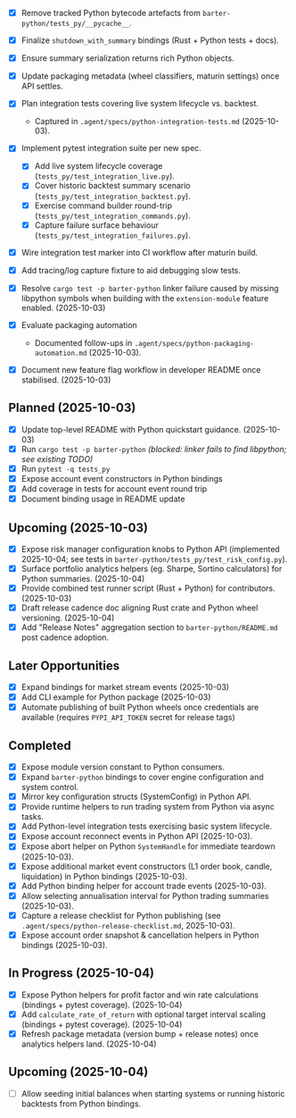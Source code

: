 - [x] Remove tracked Python bytecode artefacts from `barter-python/tests_py/__pycache__`.
- [x] Finalize `shutdown_with_summary` bindings (Rust + Python tests + docs).
- [x] Ensure summary serialization returns rich Python objects.
- [x] Update packaging metadata (wheel classifiers, maturin settings) once API settles.
- [x] Plan integration tests covering live system lifecycle vs. backtest.
  - Captured in `.agent/specs/python-integration-tests.md` (2025-10-03).
- [x] Implement pytest integration suite per new spec.
  - [x] Add live system lifecycle coverage (`tests_py/test_integration_live.py`).
  - [x] Cover historic backtest summary scenario (`tests_py/test_integration_backtest.py`).
  - [x] Exercise command builder round-trip (`tests_py/test_integration_commands.py`).
  - [x] Capture failure surface behaviour (`tests_py/test_integration_failures.py`).
- [x] Wire integration test marker into CI workflow after maturin build.
- [x] Add tracing/log capture fixture to aid debugging slow tests.
- [x] Resolve `cargo test -p barter-python` linker failure caused by missing libpython symbols when
      building with the `extension-module` feature enabled. (2025-10-03)
- [x] Evaluate packaging automation
  - Documented follow-ups in `.agent/specs/python-packaging-automation.md` (2025-10-03).

- [x] Document new feature flag workflow in developer README once stabilised. (2025-10-03)

## Planned (2025-10-03)
- [x] Update top-level README with Python quickstart guidance. (2025-10-03)
- [x] Run `cargo test -p barter-python` *(blocked: linker fails to find libpython; see existing TODO)*
- [x] Run `pytest -q tests_py`
- [x] Expose account event constructors in Python bindings
- [x] Add coverage in tests for account event round trip
- [x] Document binding usage in README update

## Upcoming (2025-10-03)
- [x] Expose risk manager configuration knobs to Python API (implemented 2025-10-04; see tests in `barter-python/tests_py/test_risk_config.py`).
- [x] Surface portfolio analytics helpers (eg. Sharpe, Sortino calculators) for Python summaries. (2025-10-04)
- [x] Provide combined test runner script (Rust + Python) for contributors. (2025-10-03)
- [x] Draft release cadence doc aligning Rust crate and Python wheel versioning. (2025-10-04)
- [x] Add "Release Notes" aggregation section to `barter-python/README.md` post cadence adoption.

## Later Opportunities
- [x] Expand bindings for market stream events (2025-10-03)
- [x] Add CLI example for Python package (2025-10-03)
- [x] Automate publishing of built Python wheels once credentials are available (requires `PYPI_API_TOKEN` secret for release tags)

## Completed
- [x] Expose module version constant to Python consumers.
- [x] Expand `barter-python` bindings to cover engine configuration and system control.
- [x] Mirror key configuration structs (SystemConfig) in Python API.
- [x] Provide runtime helpers to run trading system from Python via async tasks.
- [x] Add Python-level integration tests exercising basic system lifecycle.
- [x] Expose account reconnect events in Python API (2025-10-03).
- [x] Expose abort helper on Python `SystemHandle` for immediate teardown (2025-10-03).
- [x] Expose additional market event constructors (L1 order book, candle, liquidation) in Python bindings (2025-10-03).
- [x] Add Python binding helper for account trade events (2025-10-03).
- [x] Allow selecting annualisation interval for Python trading summaries (2025-10-03).
- [x] Capture a release checklist for Python publishing (see `.agent/specs/python-release-checklist.md`, 2025-10-03).
- [x] Expose account order snapshot & cancellation helpers in Python bindings (2025-10-03).

## In Progress (2025-10-04)
- [x] Expose Python helpers for profit factor and win rate calculations (bindings + pytest coverage). (2025-10-04)
- [x] Add `calculate_rate_of_return` with optional target interval scaling (bindings + pytest coverage). (2025-10-04)
- [x] Refresh package metadata (version bump + release notes) once analytics helpers land. (2025-10-04)

## Upcoming (2025-10-04)
- [ ] Allow seeding initial balances when starting systems or running historic backtests from Python bindings.

